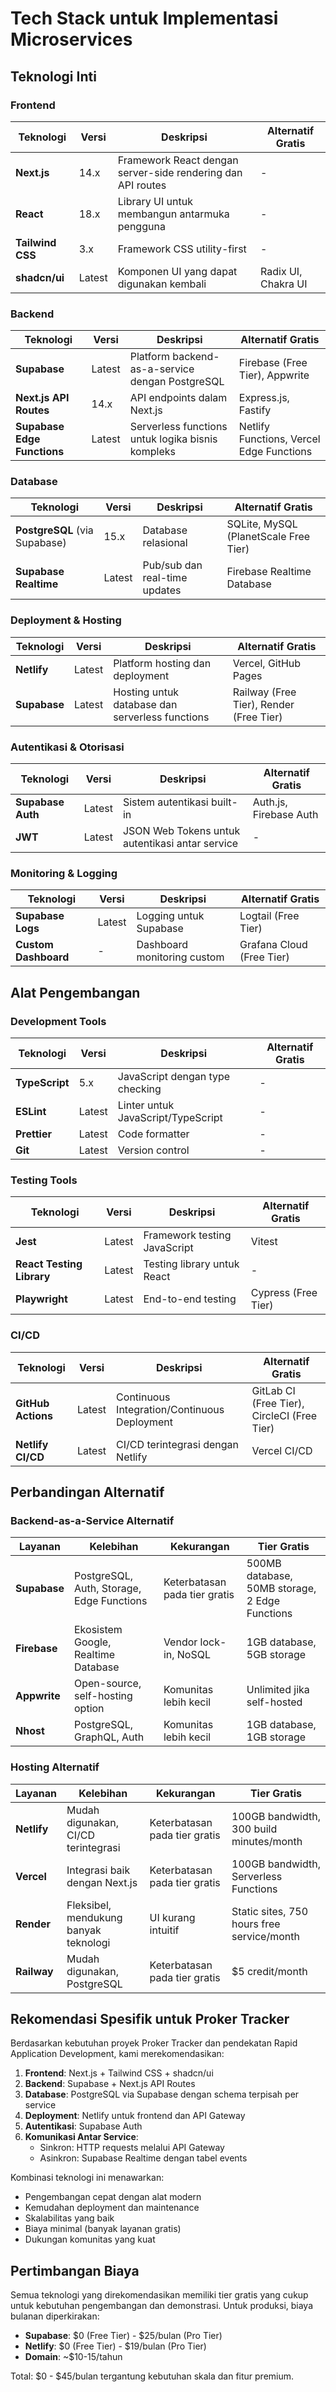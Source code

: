 # Tech Stack untuk Implementasi Microservices

## Teknologi Inti

### Frontend

| Teknologi | Versi | Deskripsi | Alternatif Gratis |
|-----------|-------|-----------|-------------------|
| **Next.js** | 14.x | Framework React dengan server-side rendering dan API routes | - |
| **React** | 18.x | Library UI untuk membangun antarmuka pengguna | - |
| **Tailwind CSS** | 3.x | Framework CSS utility-first | - |
| **shadcn/ui** | Latest | Komponen UI yang dapat digunakan kembali | Radix UI, Chakra UI |

### Backend

| Teknologi | Versi | Deskripsi | Alternatif Gratis |
|-----------|-------|-----------|-------------------|
| **Supabase** | Latest | Platform backend-as-a-service dengan PostgreSQL | Firebase (Free Tier), Appwrite |
| **Next.js API Routes** | 14.x | API endpoints dalam Next.js | Express.js, Fastify |
| **Supabase Edge Functions** | Latest | Serverless functions untuk logika bisnis kompleks | Netlify Functions, Vercel Edge Functions |

### Database

| Teknologi | Versi | Deskripsi | Alternatif Gratis |
|-----------|-------|-----------|-------------------|
| **PostgreSQL** (via Supabase) | 15.x | Database relasional | SQLite, MySQL (PlanetScale Free Tier) |
| **Supabase Realtime** | Latest | Pub/sub dan real-time updates | Firebase Realtime Database |

### Deployment & Hosting

| Teknologi | Versi | Deskripsi | Alternatif Gratis |
|-----------|-------|-----------|-------------------|
| **Netlify** | Latest | Platform hosting dan deployment | Vercel, GitHub Pages |
| **Supabase** | Latest | Hosting untuk database dan serverless functions | Railway (Free Tier), Render (Free Tier) |

### Autentikasi & Otorisasi

| Teknologi | Versi | Deskripsi | Alternatif Gratis |
|-----------|-------|-----------|-------------------|
| **Supabase Auth** | Latest | Sistem autentikasi built-in | Auth.js, Firebase Auth |
| **JWT** | Latest | JSON Web Tokens untuk autentikasi antar service | - |

### Monitoring & Logging

| Teknologi | Versi | Deskripsi | Alternatif Gratis |
|-----------|-------|-----------|-------------------|
| **Supabase Logs** | Latest | Logging untuk Supabase | Logtail (Free Tier) |
| **Custom Dashboard** | - | Dashboard monitoring custom | Grafana Cloud (Free Tier) |

## Alat Pengembangan

### Development Tools

| Teknologi | Versi | Deskripsi | Alternatif Gratis |
|-----------|-------|-----------|-------------------|
| **TypeScript** | 5.x | JavaScript dengan type checking | - |
| **ESLint** | Latest | Linter untuk JavaScript/TypeScript | - |
| **Prettier** | Latest | Code formatter | - |
| **Git** | Latest | Version control | - |

### Testing Tools

| Teknologi | Versi | Deskripsi | Alternatif Gratis |
|-----------|-------|-----------|-------------------|
| **Jest** | Latest | Framework testing JavaScript | Vitest |
| **React Testing Library** | Latest | Testing library untuk React | - |
| **Playwright** | Latest | End-to-end testing | Cypress (Free Tier) |

### CI/CD

| Teknologi | Versi | Deskripsi | Alternatif Gratis |
|-----------|-------|-----------|-------------------|
| **GitHub Actions** | Latest | Continuous Integration/Continuous Deployment | GitLab CI (Free Tier), CircleCI (Free Tier) |
| **Netlify CI/CD** | Latest | CI/CD terintegrasi dengan Netlify | Vercel CI/CD |

## Perbandingan Alternatif

### Backend-as-a-Service Alternatif

| Layanan | Kelebihan | Kekurangan | Tier Gratis |
|---------|-----------|------------|-------------|
| **Supabase** | PostgreSQL, Auth, Storage, Edge Functions | Keterbatasan pada tier gratis | 500MB database, 50MB storage, 2 Edge Functions |
| **Firebase** | Ekosistem Google, Realtime Database | Vendor lock-in, NoSQL | 1GB database, 5GB storage |
| **Appwrite** | Open-source, self-hosting option | Komunitas lebih kecil | Unlimited jika self-hosted |
| **Nhost** | PostgreSQL, GraphQL, Auth | Komunitas lebih kecil | 1GB database, 1GB storage |

### Hosting Alternatif

| Layanan | Kelebihan | Kekurangan | Tier Gratis |
|---------|-----------|------------|-------------|
| **Netlify** | Mudah digunakan, CI/CD terintegrasi | Keterbatasan pada tier gratis | 100GB bandwidth, 300 build minutes/month |
| **Vercel** | Integrasi baik dengan Next.js | Keterbatasan pada tier gratis | 100GB bandwidth, Serverless Functions |
| **Render** | Fleksibel, mendukung banyak teknologi | UI kurang intuitif | Static sites, 750 hours free service/month |
| **Railway** | Mudah digunakan, PostgreSQL | Keterbatasan pada tier gratis | $5 credit/month |

## Rekomendasi Spesifik untuk Proker Tracker

Berdasarkan kebutuhan proyek Proker Tracker dan pendekatan Rapid Application Development, kami merekomendasikan:

1. **Frontend**: Next.js + Tailwind CSS + shadcn/ui
2. **Backend**: Supabase + Next.js API Routes
3. **Database**: PostgreSQL via Supabase dengan schema terpisah per service
4. **Deployment**: Netlify untuk frontend dan API Gateway
5. **Autentikasi**: Supabase Auth
6. **Komunikasi Antar Service**: 
   - Sinkron: HTTP requests melalui API Gateway
   - Asinkron: Supabase Realtime dengan tabel events

Kombinasi teknologi ini menawarkan:
- Pengembangan cepat dengan alat modern
- Kemudahan deployment dan maintenance
- Skalabilitas yang baik
- Biaya minimal (banyak layanan gratis)
- Dukungan komunitas yang kuat

## Pertimbangan Biaya

Semua teknologi yang direkomendasikan memiliki tier gratis yang cukup untuk kebutuhan pengembangan dan demonstrasi. Untuk produksi, biaya bulanan diperkirakan:

- **Supabase**: $0 (Free Tier) - $25/bulan (Pro Tier)
- **Netlify**: $0 (Free Tier) - $19/bulan (Pro Tier)
- **Domain**: ~$10-15/tahun

Total: $0 - $45/bulan tergantung kebutuhan skala dan fitur premium.
